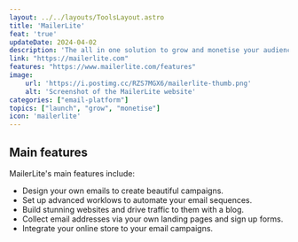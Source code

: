 ```yaml
---
layout: ../../layouts/ToolsLayout.astro
title: 'MailerLite'
feat: 'true'
updateDate: 2024-04-02
description: 'The all in one solution to grow and monetise your audience with email marketing. Collect email addresses from customers and strengthen your relationships with them via a wide range of features.'
link: "https://mailerlite.com"
features: "https://www.mailerlite.com/features"
image:
    url: 'https://i.postimg.cc/RZS7MGX6/mailerlite-thumb.png'
    alt: 'Screenshot of the MailerLite website'
categories: ["email-platform"]
topics: ["launch", "grow", "monetise"]
icon: 'mailerlite'
---
```



## Main features

MailerLite's main features include:

- Design your own emails to create beautiful campaigns.
- Set up advanced worklows to automate your email sequences.
- Build stunning websites and drive traffic to them with a blog.
- Collect email addresses via your own landing pages and sign up forms.
- Integrate your online store to your email campaigns.
